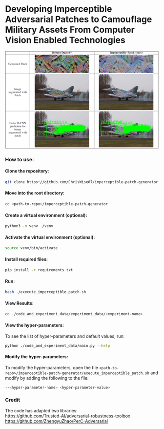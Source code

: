 # Developing Imperceptible Adversarial Patches to Camouflage Military Assets From Computer Vision Enabled Technologies
![](robust_dpatch_imperceptible_patch_compare.png)
### How to use:
#### Clone the repository:
```bash
git clone https://github.com/ChrisWise07/imperceptible-patch-generator.git
```
#### Move into the root directory:
```bash
cd <path-to-repo>/imperceptible-patch-generator
``` 
#### Create a virtual environment (optional):
```bash
python3 -m venv ./venv
```
#### Activate the virtual environment (optional):
```bash
source venv/bin/activate
```
#### Install required files:
```bash
pip install -r requirements.txt
```
#### Run:
```bash
bash ./execute_imperceptible_patch.sh
```
#### View Results:
```bash
cd ./code_and_experiment_data/experiment_data/<experiment-name>
```
#### View the hyper-parameters:
To see the list of hyper-parameters and default values, run:
```bash
python ./code_and_experiment_data/main.py --help
``` 
#### Modify the hyper-parameters:
To modify the hyper-parameters, open the file `<path-to-repo>/imperceptible-patch-generator/execute_imperceptible_patch.sh` and modify by adding the following to the file:
```bash
--<hyper-parameter-name> <hyper-parameter-value>
```
### Credit
The code has adapted two libraries:
<br />https://github.com/Trusted-AI/adversarial-robustness-toolbox  
https://github.com/ZhengyuZhao/PerC-Adversarial  
